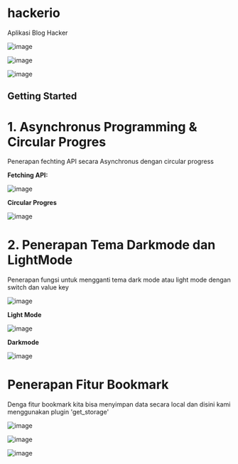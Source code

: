 # hackerio

Aplikasi Blog Hacker

![image](https://github.com/aghatahfs/hackerio/assets/125784567/67dd3033-aeb1-49e9-a551-728f6e2b892f)

![image](https://github.com/aghatahfs/hackerio/assets/125784567/7b24bdf5-e426-49e2-8917-42bb586fdfba)

![image](https://github.com/aghatahfs/hackerio/assets/125784567/67e3d77b-0101-4fe4-a07f-449e56bc03ec)


## Getting Started
# 1. Asynchronus Programming & Circular Progres
Penerapan fechting API secara Asynchronus dengan circular progress

**Fetching API:**

![image](https://github.com/aghatahfs/hackerio/assets/125784567/99937474-eebd-493d-874f-b6916796cf49)


**Circular Progres**

![image](https://github.com/aghatahfs/hackerio/assets/125784567/80e81f38-21df-425e-91d4-0d198b7817d4)

# 2. Penerapan Tema Darkmode dan LightMode
Penerapan fungsi untuk mengganti tema dark mode atau light mode dengan switch dan value key

![image](https://github.com/aghatahfs/hackerio/assets/125784567/72e5bfe5-eef5-417d-968c-6f42d994df0b)

**Light Mode**

![image](https://github.com/aghatahfs/hackerio/assets/125784567/a08dc97d-3dae-4543-a86b-f095eaf87838)

**Darkmode**

![image](https://github.com/aghatahfs/hackerio/assets/125784567/bfe5348c-3b93-4e5d-aa8b-eec4a568d766)

# Penerapan Fitur Bookmark
Denga fitur bookmark kita bisa menyimpan data secara local dan disini kami menggunakan plugin 'get_storage'

![image](https://github.com/aghatahfs/hackerio/assets/125784567/fd8128f3-5eca-4fcf-b582-15e60b78679b)

![image](https://github.com/aghatahfs/hackerio/assets/125784567/4536cdbe-7d28-4015-988a-8ef31ad2dbd6)


![image](https://github.com/aghatahfs/hackerio/assets/125784567/d7221072-eb71-469e-b37b-f0151be55720)



